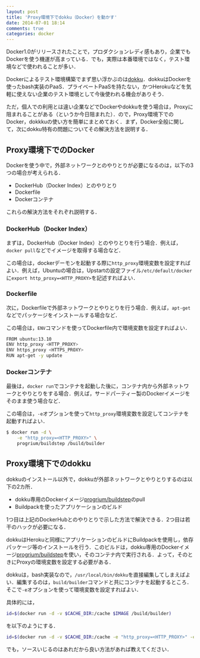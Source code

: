 ```yaml
---
layout: post
title: 'Proxy環境下でdokku（Docker）を動かす'
date: 2014-07-01 18:14
comments: true
categories: docker
---
```


Docker1.0がリリースされたことで，プロダクションレディ感もあり，企業でもDockerを使う機運が高まっている．でも，実際は本番環境ではなく，テスト環境などで使われることが多い．

Dockerによるテスト環境構築でまず思い浮かぶのは[dokku](https://github.com/progrium/dokku)．dokkuはDockerを使ったbash実装のPaaS．プライベートPaaSを持たない，かつHerokuなどを気軽に使えない企業のテスト環境として今後使われる機会がありそう．

ただ，個人での利用とは違い企業などでDockerやdokkuを使う場合は，Proxyに阻まれることがある（というか今日阻まれた）．ので，Proxy環境下でのDocker，dokkkuの使い方を簡単にまとめておく．まず，Docker全般に関して，次にdokku特有の問題についてその解決方法を説明する．

## Proxy環境下でのDocker

Dockerを使う中で，外部ネットワークとのやりとりが必要になるのは，以下の3つの場合が考えられる．

- DockerHub（Docker Index）とのやりとり
- Dockerfile
- Dockerコンテナ

これらの解決方法をそれぞれ説明する．

### DockerHub（Docker Index）

まずは，DockerHub（Docker Index）とのやりとりを行う場合．例えば，`docker pull`などでイメージを取得する場合など．

この場合は，dockerデーモンを起動する際に`http_proxy`環境変数を設定すればよい．例えば，Ubuntuの場合は，Upstartの設定ファイル`/etc/default/docker`に`export http_proxy=<HTTP_PROXY>`を記述すればよい．

### Dockerfile

次に，Dockerfileで外部ネットワークとやりとりを行う場合．例えば，`apt-get`などでパッケージをインストールする場合など．

この場合は，`ENV`コマンドを使ってDockerfile内で環境変数を設定すればよい．

```bash
FROM ubuntu:13.10
ENV http_proxy <HTTP_PROXY>
ENV https_proxy <HTTPS_PROXY>
RUN apt-get -y update
```

### Dockerコンテナ

最後は，`docker run`でコンテナを起動した後に，コンテナ内から外部ネットワークとやりとりをする場合．例えば，サードパーティー製のDockerイメージをそのまま使う場合など．

この場合は，`-e`オプションを使って`http_proxy`環境変数を設定してコンテナを起動すればよい．

```bash
$ docker run -d \
    -e "http_proxy=<HTTP_PROXY>" \
    progrium/buildstep /build/builder
```

## Proxy環境下でのdokku

dokkuのインストール以外で，dokkuが外部ネットワークとやりとりするのは以下の2カ所．

- dokku専用のDockerイメージ[progrium/buildstep](https://github.com/progrium/buildstep)のpull
- Buildpackを使ったアプリケーションのビルド

1つ目は上記のDockerHubとのやりとりで示した方法で解決できる．2つ目は若干のハックが必要になる．

dokkuはHerokuと同様にアプリケーションのビルドにBuildpackを使用し，依存パッケージ等のインストールを行う．このビルドは，dokku専用のDockerイメージ[progrium/buildstep](https://github.com/progrium/buildstep)を使い，そのコンテナ内で実行される．よって，そのときにProxyの環境変数を設定する必要がある．

dokkuは，bash実装なので，`/usr/local/bin/dokku`を直接編集してしまえばよい．編集するのは，`build/builder`コマンドと共にコンテナを起動するところ．そこで`-e`オプションを使って環境変数を設定すればよい．

具体的には，

```bash
id=$(docker run -d -v $CACHE_DIR:/cache $IMAGE /build/builder)
```

を以下のようにする．

```bash
id=$(docker run -d -v $CACHE_DIR:/cache -e "http_proxy=<HTTP_PROXY>" -e "https_proxy=<HTTP_PROXY>" $IMAGE /build/builder)
```

でも，ソースいじるのはあれだから良い方法があれば教えてください．







